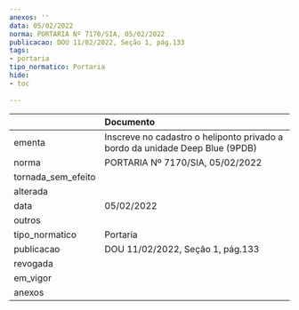 ```yaml
---
anexos: ''
data: 05/02/2022
norma: PORTARIA Nº 7170/SIA, 05/02/2022
publicacao: DOU 11/02/2022, Seção 1, pág.133
tags:
- portaria
tipo_normatico: Portaria
hide: 
- toc 
 
---
```


|                    | Documento                                                                    |
|:-------------------|:-----------------------------------------------------------------------------|
| ementa             | Inscreve no cadastro o heliponto privado a bordo da unidade Deep Blue (9PDB) |
| norma              | PORTARIA Nº 7170/SIA, 05/02/2022                                             |
| tornada_sem_efeito |                                                                              |
| alterada           |                                                                              |
| data               | 05/02/2022                                                                   |
| outros             |                                                                              |
| tipo_normatico     | Portaria                                                                     |
| publicacao         | DOU 11/02/2022, Seção 1, pág.133                                             |
| revogada           |                                                                              |
| em_vigor           |                                                                              |
| anexos             |                                                                              |